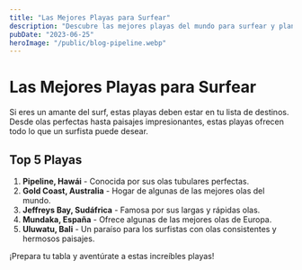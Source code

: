 ```yaml
---
title: "Las Mejores Playas para Surfear"
description: "Descubre las mejores playas del mundo para surfear y planifica tu próxima aventura."
pubDate: "2023-06-25"
heroImage: "/public/blog-pipeline.webp"
---
```


# Las Mejores Playas para Surfear

Si eres un amante del surf, estas playas deben estar en tu lista de destinos. Desde olas perfectas hasta paisajes impresionantes, estas playas ofrecen todo lo que un surfista puede desear.

## Top 5 Playas

1. **Pipeline, Hawái** - Conocida por sus olas tubulares perfectas.
2. **Gold Coast, Australia** - Hogar de algunas de las mejores olas del mundo.
3. **Jeffreys Bay, Sudáfrica** - Famosa por sus largas y rápidas olas.
4. **Mundaka, España** - Ofrece algunas de las mejores olas de Europa.
5. **Uluwatu, Bali** - Un paraíso para los surfistas con olas consistentes y hermosos paisajes.

¡Prepara tu tabla y aventúrate a estas increíbles playas!
